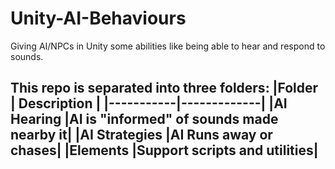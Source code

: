 # Unity-AI-Behaviours
Giving AI/NPCs in Unity some abilities like being able to hear and respond to sounds.

This repo is separated into three folders:
|Folder     | Description |
|-----------|-------------|
|AI Hearing |AI is "informed" of sounds made nearby it|
|AI Strategies |AI Runs away or chases|
|Elements |Support scripts and utilities|
-----------------------------------------
